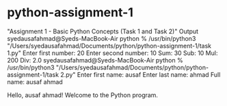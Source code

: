 # python-assignment-1
"Assignment 1 - Basic Python Concepts (Task 1 and Task 2)"
Output
syedausafahmad@Syeds-MacBook-Air python % /usr/bin/python3 "/Users/syedausafahmad/Documents/python/python-assignment-1/task 1.py"
Enter first number: 20
Enter second number: 10
Sum: 30
Sub: 10
Mul: 200
Div: 2.0
syedausafahmad@Syeds-MacBook-Air python % /usr/bin/python3 "/Users/syedausafahmad/Documents/python/python-assignment-1/task 2.py"
Enter first name: ausaf
Enter last name: ahmad
Full name: ausaf ahmad

Hello, ausaf ahmad! Welcome to the Python program.
